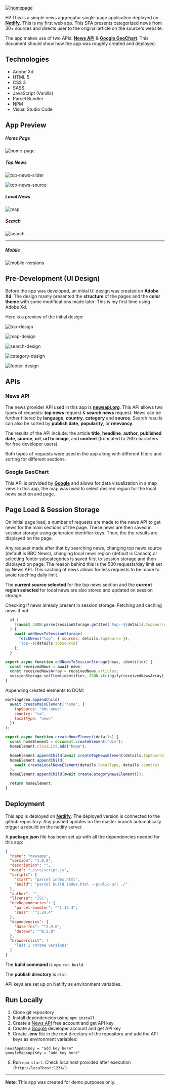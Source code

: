 [![homepage][1]][2]

[1]: ./assets/readme-images/full-logo.png
[2]: https://newsapp-as.netlify.com/

Hi! This is a simple news aggregator single-page application deployed on [**Netlify**](https://newsapp-as.netlify.com/). This is my first web app. This SPA presents categorized news from 30+ sources and directs user to the original article on the source's website. 

The app makes use of two APIs: [**News API**](https://newsapi.org/) & [**Google GeoChart**](https://developers.google.com/chart/interactive/docs/gallery/geochart). This document should show how the app was roughly created and deployed.

## Technologies
* Adobe Xd
* HTML 5
* CSS 3
* SASS
* JavaScript (Vanilla)
* Parcel Bundler
* NPM
* Visual Studio Code

## App Preview

##### Home Page

![home-page](./assets/readme-images/home-page.gif)

##### Top News

![top-news-slider](./assets/readme-images/top-news-slider.gif)

![top-news-source](./assets/readme-images/top-news-source.gif)

##### Local News

![map](./assets/readme-images/map.gif)

##### Search

![search](./assets/readme-images/search.gif)

---
##### Mobile

![mobile-versions](./assets/readme-images/mobile-versions.png)

## Pre-Development (UI Design)

Before the app was developed, an initial UI design was created on **Adobe Xd**. The design mainly presented the **structure** of the pages and the **color theme** with some modifications made later. This is my first time using Adobe Xd. 

Here is a preview of the initial design: 

![top-design](./assets/readme-images/top-design.png)

![map-design](./assets/readme-images/map-design.png)

![search-design](./assets/readme-images/search-design.png)

![category-design](./assets/readme-images/category-design.png)

![footer-design](./assets/readme-images/footer-design.png)

## APIs

### News API

The news provider API used in this app is [**newsapi.org**](https://newsapi.org/). This API allows two types of requests: **top news** request & **search news** request. News can be further filtered by **language**, **country**, **category** and **source**. Search results can also be sorted by **publish date**, **popularity**, or **relevancy**. 

The results of the API include: the article **title**, **headline**, **author**, **published date**, **source**, **url**, **url to image**, and **content** (truncated to 260 characters for free developer users).

Both types of requests were used in the app along with different filters and sorting for different sections. 

### Google GeoChart

This API is provided by [**Google**](https://developers.google.com/) and allows for data visualization in a map view. In this app, the map was used to select desired region for the local news section and page. 

## Page Load & Session Storage

On initial page load, a number of requests are made to the news API to get news for the main sections of the page. These news are then saved in session storage using generated identifier keys. Then, the the results are displayed on the page.

Any request made after that by searching news, changing top news source (default is BBC News), changing local news region (default is Canada) or selecting footer subcategories is saved first to session storage and then displayed on page. The reason behind this is the 500 requests/day limit set by News API. This caching of news allows for less requests to be made to avoid reaching daily limit. 

The **current source selected** for the top news section and the **current region selected** for local news are also stored and updated on session storage. 

Checking if news already present in session storage. Fetching and caching news if not:

```javascript
  if (
    !(await JSON.parse(sessionStorage.getItem(`top--${details.topSource}`)))
  ) {
    await addNewsToSessionStorage(
      fetchNews("top", { sources: details.topSource }),
      `top--${details.topSource}`
    );
  }
```

```javascript
export async function addNewsToSessionStorage(news, identifier) {
  const receivedNews = await news;
  const receivedNewsArray = receivedNews.articles;
  sessionStorage.setItem(identifier, JSON.stringify(receivedNewsArray));
}
```

Appending created elements to DOM:

```javascript
workingArea.appendChild(
  await createMainElement("home", {
    topSource: "bbc-news",
    country: "ca",
    localType: "news"
  })
);
```

```javascript
export async function createHomeElement(details) {
  const homeElement = document.createElement("div");
  homeElement.classList.add("home");

  homeElement.appendChild(await createTopNewsElement(details.topSource));
  homeElement.appendChild(
    await createLocalNewsElement(details.localType, details.country)
  );
  homeElement.appendChild(await createCategoryNewsElement());

  return homeElement;
}
```

## Deployment 

This app is deployed on [**Netlify**](https://newsapp-as.netlify.com/). The deployed version is connected to the github repository. Any pushed updates on the master branch automatically trigger a rebuild on the netlify server. 

A **package.json** file has been set up with all the dependencies needed for this app:

``` json
{
  "name": "newsapp",
  "version": "1.0.0",
  "description": "",
  "main": "./src/script.js",
  "scripts": {
    "start": "parcel index.html",
    "build": "parcel build index.html --public-url ./"
  },
  "author": "",
  "license": "ISC",
  "devDependencies": {
    "parcel-bundler": "^1.12.4",
    "sass": "^1.24.4"
  },
  "dependencies": {
    "date-fns": "^2.9.0",
    "dotenv": "^8.2.0"
  },
  "browserslist": [
    "last 1 chrome versions"
  ]
}
```

The **build command** is ```npm run build```.

The **publish directory** is ```dist```.

API keys are set up on Netlify as environment variables.

## Run Locally

1. Clone git repository
2. Install dependencies using ```npm install```
3. Create a [News API](https://newsapi.org/) free account and get API key
4. Create a [Google](https://developers.google.com/) developer account and get API key
5. Create **.env** file in the root directory of the repository and add the API keys as environment variables:
   
```
newsAppApiKey = "add key here"
googleMapsApiKey = "add key here"
```

6. Run ```npm start```. Check localhost provided after execution ```(http://localhost:1234/)```

----
**Note**: This app was created for demo purposes only.